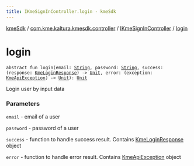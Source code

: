 ```yaml
---
title: IKmeSignInController.login - kmeSdk
---
```


[kmeSdk](../../index.html) / [com.kme.kaltura.kmesdk.controller](../index.html) / [IKmeSignInController](index.html) / [login](./login.html)

# login

`abstract fun login(email: `[`String`](https://kotlinlang.org/api/latest/jvm/stdlib/kotlin/-string/index.html)`, password: `[`String`](https://kotlinlang.org/api/latest/jvm/stdlib/kotlin/-string/index.html)`, success: (response: `[`KmeLoginResponse`](../../com.kme.kaltura.kmesdk.rest.response.signin/-kme-login-response/index.html)`) -> `[`Unit`](https://kotlinlang.org/api/latest/jvm/stdlib/kotlin/-unit/index.html)`, error: (exception: `[`KmeApiException`](../../com.kme.kaltura.kmesdk.rest/-kme-api-exception/index.html)`) -> `[`Unit`](https://kotlinlang.org/api/latest/jvm/stdlib/kotlin/-unit/index.html)`): `[`Unit`](https://kotlinlang.org/api/latest/jvm/stdlib/kotlin/-unit/index.html)

Login user by input data

### Parameters

`email` - email of a user

`password` - password of a user

`success` - function to handle success result. Contains [KmeLoginResponse](../../com.kme.kaltura.kmesdk.rest.response.signin/-kme-login-response/index.html) object

`error` - function to handle error result. Contains [KmeApiException](../../com.kme.kaltura.kmesdk.rest/-kme-api-exception/index.html) object